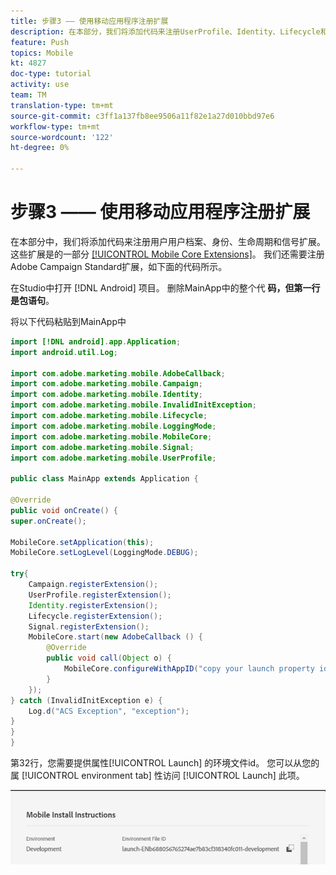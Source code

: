 ```yaml
---
title: 步骤3 —— 使用移动应用程序注册扩展
description: 在本部分，我们将添加代码来注册UserProfile、Identity、Lifecycle和Signal扩展。
feature: Push
topics: Mobile
kt: 4827
doc-type: tutorial
activity: use
team: TM
translation-type: tm+mt
source-git-commit: c3ff1a137fb8ee9506a11f82e1a27d010bbd97e6
workflow-type: tm+mt
source-wordcount: '122'
ht-degree: 0%

---
```



# 步骤3 —— 使用移动应用程序注册扩展

在本部分中，我们将添加代码来注册用户用户档案、身份、生命周期和信号扩展。 这些扩展是的一部分 [[!UICONTROL Mobile Core Extensions]](https://aep-sdks.gitbook.io/docs/using-mobile-extensions/mobile-core)。 我们还需要注册Adobe Campaign Standard扩展，如下面的代码所示。

在Studio中打开 [!DNL Android] 项目。 删除MainApp中的整个代 **码，但第一行是包语句**。

将以下代码粘贴到MainApp中

```java
import [!DNL android].app.Application;
import android.util.Log;

import com.adobe.marketing.mobile.AdobeCallback;
import com.adobe.marketing.mobile.Campaign;
import com.adobe.marketing.mobile.Identity;
import com.adobe.marketing.mobile.InvalidInitException;
import com.adobe.marketing.mobile.Lifecycle;
import com.adobe.marketing.mobile.LoggingMode;
import com.adobe.marketing.mobile.MobileCore;
import com.adobe.marketing.mobile.Signal;
import com.adobe.marketing.mobile.UserProfile;

public class MainApp extends Application {

@Override
public void onCreate() {
super.onCreate();

MobileCore.setApplication(this);
MobileCore.setLogLevel(LoggingMode.DEBUG);

try{
    Campaign.registerExtension();
    UserProfile.registerExtension();
    Identity.registerExtension();
    Lifecycle.registerExtension();
    Signal.registerExtension();
    MobileCore.start(new AdobeCallback () {
        @Override
        public void call(Object o) {
            MobileCore.configureWithAppID("copy your launch property id here");
        }
    });
} catch (InvalidInitException e) {
    Log.d("ACS Exception", "exception");
}
}
}
```

第32行，您需要提供属性[!UICONTROL  Launch] 的环境文件id。 您可以从您的属 [!UICONTROL environment tab] 性访问 [!UICONTROL Launch] 此项。

![启动ID](assets/launch-id-property.PNG)
